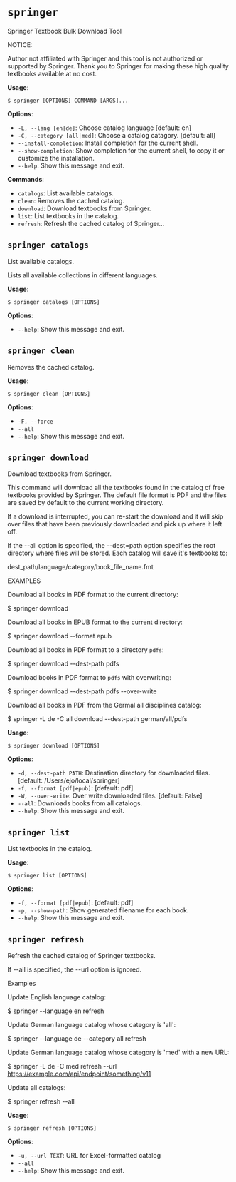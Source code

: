 # `springer`

Springer Textbook Bulk Download Tool

NOTICE:

Author not affiliated with Springer and this tool is not authorized
or supported by Springer. Thank you to Springer for making these
high quality textbooks available at no cost. 

**Usage**:

```console
$ springer [OPTIONS] COMMAND [ARGS]...
```

**Options**:

* `-L, --lang [en|de]`: Choose catalog language  [default: en]
* `-C, --category [all|med]`: Choose a catalog catagory.  [default: all]
* `--install-completion`: Install completion for the current shell.
* `--show-completion`: Show completion for the current shell, to copy it or customize the installation.
* `--help`: Show this message and exit.

**Commands**:

* `catalogs`: List available catalogs.
* `clean`: Removes the cached catalog.
* `download`: Download textbooks from Springer.
* `list`: List textbooks in the catalog.
* `refresh`: Refresh the cached catalog of Springer...

## `springer catalogs`

List available catalogs.

Lists all available collections in different languages.

**Usage**:

```console
$ springer catalogs [OPTIONS]
```

**Options**:

* `--help`: Show this message and exit.

## `springer clean`

Removes the cached catalog.
    

**Usage**:

```console
$ springer clean [OPTIONS]
```

**Options**:

* `-F, --force`
* `--all`
* `--help`: Show this message and exit.

## `springer download`

Download textbooks from Springer.

This command will download all the textbooks found in the catalog
of free textbooks provided by Springer. The default file format 
is PDF and the files are saved by default to the current working
directory.

If a download is interrupted, you can re-start the download and it
will skip over files that have been previously downloaded and pick up
where it left off. 

If the --all option is specified, the --dest=path option specifies the
root directory where files will be stored. Each catalog will save 
it's textbooks to:

dest_path/language/category/book_file_name.fmt


EXAMPLES

Download all books in PDF format to the current directory:

$ springer download

Download all books in EPUB format to the current directory:

$ springer download --format epub

Download all books in PDF format to a directory `pdfs`:

$ springer download --dest-path pdfs

Download books in PDF format to `pdfs` with overwriting:

$ springer download --dest-path pdfs --over-write

Download all books in PDF from the Germal all disciplines catalog:

$ springer -L de -C all download --dest-path german/all/pdfs

**Usage**:

```console
$ springer download [OPTIONS]
```

**Options**:

* `-d, --dest-path PATH`: Destination directory for downloaded files.  [default: /Users/ejo/local/springer]
* `-f, --format [pdf|epub]`: [default: pdf]
* `-W, --over-write`: Over write downloaded files.  [default: False]
* `--all`: Downloads books from all catalogs.
* `--help`: Show this message and exit.

## `springer list`

List textbooks in the catalog.
    

**Usage**:

```console
$ springer list [OPTIONS]
```

**Options**:

* `-f, --format [pdf|epub]`: [default: pdf]
* `-p, --show-path`: Show generated filename for each book.
* `--help`: Show this message and exit.

## `springer refresh`

Refresh the cached catalog of Springer textbooks.

If --all is specified, the --url option is ignored.

Examples

Update English language catalog:

$ springer --language en refresh

Update German language catalog whose category is 'all':

$ springer --language de --category all refresh

Update German language catalog whose category is 'med' with a new URL:

$ springer -L de -C med refresh --url https://example.com/api/endpoint/something/v11

Update all catalogs:

$ springer refresh --all

**Usage**:

```console
$ springer refresh [OPTIONS]
```

**Options**:

* `-u, --url TEXT`: URL for Excel-formatted catalog
* `--all`
* `--help`: Show this message and exit.
